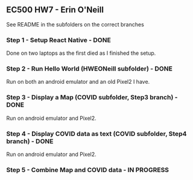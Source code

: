 ## EC500 HW7 - Erin O'Neill 
See README in the subfolders on the correct branches

### Step 1 - Setup React Native - DONE 
Done on two laptops as the first died as I finished the setup. 

### Step 2 - Run Hello World (HWEONeill subfolder) - DONE 

Run on both an android emulator and an old Pixel2 I have. 

### Step 3 - Display a Map (COVID subfolder, Step3 branch) - DONE

Run on android emulator and Pixel2.

### Step 4 - Display COVID data as text (COVID subfolder, Step4 branch) - DONE

Run on android emulator and Pixel2. 

### Step 5 - Combine Map and COVID data - IN PROGRESS
